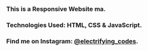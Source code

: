 ### This is a Responsive Website ma.

### Technologies Used: HTML, CSS & JavaScript.

### Find me on Instagram: [@electrifying_codes][Instagram].

[Instagram]: https://www.instagram.com/electrifying_codes